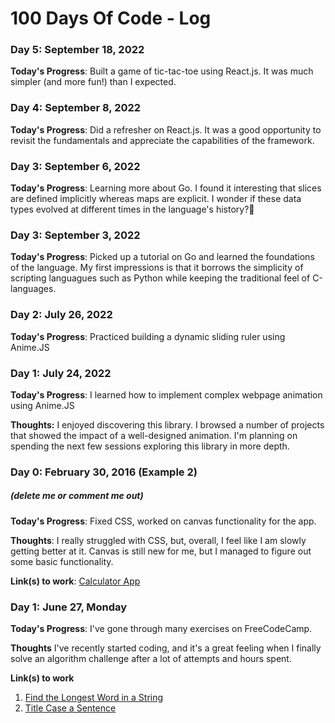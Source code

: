 # 100 Days Of Code - Log

### Day 5: September 18, 2022

**Today's Progress**: Built a game of tic-tac-toe using React.js. It was much simpler (and more fun!) than I expected.

### Day 4: September 8, 2022

**Today's Progress**: Did a refresher on React.js. It was a good opportunity to revisit the fundamentals and appreciate the capabilities of the framework.

### Day 3: September 6, 2022

**Today's Progress**: Learning more about Go. I found it interesting that slices are defined implicitly whereas maps are explicit. I wonder if these data types evolved at different times in the language's history?🤔

### Day 3: September 3, 2022

**Today's Progress**: Picked up a tutorial on Go and learned the foundations of the language. My first impressions is that it borrows the simplicity of scripting languagues such as Python while keeping the traditional feel of C-languages.

### Day 2: July 26, 2022

**Today's Progress**: Practiced building a dynamic sliding ruler using Anime.JS

### Day 1: July 24, 2022

**Today's Progress**: I learned how to implement complex webpage animation using Anime.JS

**Thoughts:** I enjoyed discovering this library. I browsed a number of projects that showed the impact of a well-designed animation. I'm planning on spending the next few sessions exploring this library in more depth.

### Day 0: February 30, 2016 (Example 2)
##### (delete me or comment me out)

**Today's Progress**: Fixed CSS, worked on canvas functionality for the app.

**Thoughts**: I really struggled with CSS, but, overall, I feel like I am slowly getting better at it. Canvas is still new for me, but I managed to figure out some basic functionality.

**Link(s) to work**: [Calculator App](http://www.example.com)


### Day 1: June 27, Monday

**Today's Progress**: I've gone through many exercises on FreeCodeCamp.

**Thoughts** I've recently started coding, and it's a great feeling when I finally solve an algorithm challenge after a lot of attempts and hours spent.

**Link(s) to work**
1. [Find the Longest Word in a String](https://www.freecodecamp.com/challenges/find-the-longest-word-in-a-string)
2. [Title Case a Sentence](https://www.freecodecamp.com/challenges/title-case-a-sentence)
